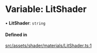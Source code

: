 # Variable: LitShader

• **LitShader**: `string`

#### Defined in

[src/assets/shader/materials/LitShader.ts:1](https://github.com/Orillusion/orillusion/blob/main/src/assets/shader/materials/LitShader.ts#L1)
